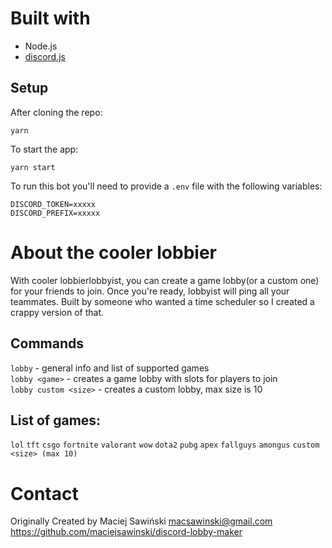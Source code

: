 # Built with

- Node.js
- [discord.js](https://github.com/discordjs/discord.js)

## Setup

After cloning the repo:

`yarn`

To start the app:

`yarn start`

To run this bot you'll need to provide a `.env` file with the following variables:

`DISCORD_TOKEN=xxxxx`  
`DISCORD_PREFIX=xxxxx`

# About  the cooler lobbier

With cooler lobbierlobbyist, you can create a game lobby(or a custom one) for your friends to join. Once you're ready, lobbyist will ping all your teammates.
Built by someone who wanted a time scheduler so I created a crappy version of that.

## Commands

`lobby` - general info and list of supported games  
`lobby <game>` - creates a game lobby with slots for players to join  
`lobby custom <size>` - creates a custom lobby, max size is 10

## List of games:

`lol` `tft` `csgo` `fortnite` `valorant` `wow` `dota2` `pubg` `apex` `fallguys` `amongus` `custom <size> (max 10)`

# Contact

Originally Created by Maciej Sawiński macsawinski@gmail.com
https://github.com/maciejsawinski/discord-lobby-maker
